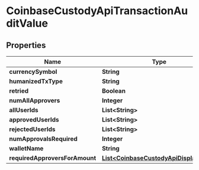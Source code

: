 
# CoinbaseCustodyApiTransactionAuditValue

## Properties
Name | Type | Description | Notes
------------ | ------------- | ------------- | -------------
**currencySymbol** | **String** |  | 
**humanizedTxType** | **String** |  | 
**retried** | **Boolean** |  | 
**numAllApprovers** | **Integer** |  | 
**allUserIds** | **List&lt;String&gt;** |  | 
**approvedUserIds** | **List&lt;String&gt;** |  | 
**rejectedUserIds** | **List&lt;String&gt;** |  | 
**numApprovalsRequired** | **Integer** |  | 
**walletName** | **String** |  |  [optional]
**requiredApproversForAmount** | [**List&lt;CoinbaseCustodyApiDisplayUser&gt;**](CoinbaseCustodyApiDisplayUser.md) |  |  [optional]



